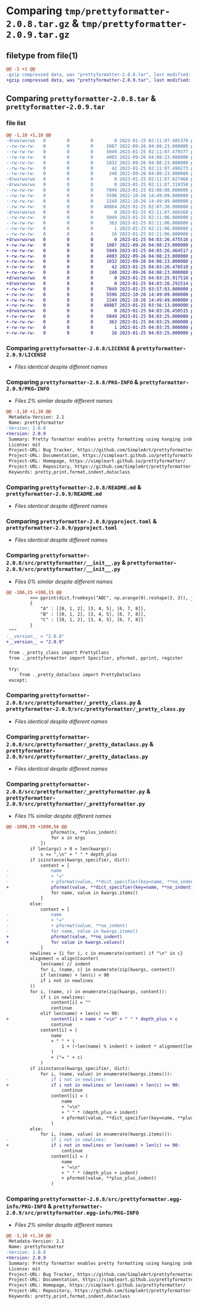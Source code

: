 # Comparing `tmp/prettyformatter-2.0.8.tar.gz` & `tmp/prettyformatter-2.0.9.tar.gz`

## filetype from file(1)

```diff
@@ -1 +1 @@
-gzip compressed data, was "prettyformatter-2.0.8.tar", last modified: Wed Jan 25 02:11:07 2023, max compression
+gzip compressed data, was "prettyformatter-2.0.9.tar", last modified: Wed Jan 25 04:03:26 2023, max compression
```

## Comparing `prettyformatter-2.0.8.tar` & `prettyformatter-2.0.9.tar`

### file list

```diff
@@ -1,18 +1,18 @@
-drwxrwxrwx   0        0        0        0 2023-01-25 02:11:07.485370 prettyformatter-2.0.8/
--rw-rw-rw-   0        0        0     1087 2022-09-26 04:08:23.000000 prettyformatter-2.0.8/LICENSE
--rw-rw-rw-   0        0        0     5049 2023-01-25 02:11:07.479377 prettyformatter-2.0.8/PKG-INFO
--rw-rw-rw-   0        0        0     4003 2022-09-26 04:08:23.000000 prettyformatter-2.0.8/README.md
--rw-rw-rw-   0        0        0     1032 2022-09-26 04:08:23.000000 prettyformatter-2.0.8/pyproject.toml
--rw-rw-rw-   0        0        0       42 2023-01-25 02:11:07.490273 prettyformatter-2.0.8/setup.cfg
--rw-rw-rw-   0        0        0      240 2022-09-26 04:08:23.000000 prettyformatter-2.0.8/setup.py
-drwxrwxrwx   0        0        0        0 2023-01-25 02:11:07.027468 prettyformatter-2.0.8/src/
-drwxrwxrwx   0        0        0        0 2023-01-25 02:11:07.319350 prettyformatter-2.0.8/src/prettyformatter/
--rw-rw-rw-   0        0        0     7049 2023-01-25 02:08:08.000000 prettyformatter-2.0.8/src/prettyformatter/__init__.py
--rw-rw-rw-   0        0        0     5596 2022-10-26 14:49:09.000000 prettyformatter-2.0.8/src/prettyformatter/_pretty_class.py
--rw-rw-rw-   0        0        0     2249 2022-10-26 14:49:49.000000 prettyformatter-2.0.8/src/prettyformatter/_pretty_dataclass.py
--rw-rw-rw-   0        0        0    40864 2023-01-25 02:07:38.000000 prettyformatter-2.0.8/src/prettyformatter/_prettyformatter.py
-drwxrwxrwx   0        0        0        0 2023-01-25 02:11:07.466560 prettyformatter-2.0.8/src/prettyformatter.egg-info/
--rw-rw-rw-   0        0        0     5049 2023-01-25 02:11:06.000000 prettyformatter-2.0.8/src/prettyformatter.egg-info/PKG-INFO
--rw-rw-rw-   0        0        0      363 2023-01-25 02:11:06.000000 prettyformatter-2.0.8/src/prettyformatter.egg-info/SOURCES.txt
--rw-rw-rw-   0        0        0        1 2023-01-25 02:11:06.000000 prettyformatter-2.0.8/src/prettyformatter.egg-info/dependency_links.txt
--rw-rw-rw-   0        0        0       16 2023-01-25 02:11:06.000000 prettyformatter-2.0.8/src/prettyformatter.egg-info/top_level.txt
+drwxrwxrwx   0        0        0        0 2023-01-25 04:03:26.475518 prettyformatter-2.0.9/
+-rw-rw-rw-   0        0        0     1087 2022-09-26 04:08:23.000000 prettyformatter-2.0.9/LICENSE
+-rw-rw-rw-   0        0        0     5049 2023-01-25 04:03:26.464517 prettyformatter-2.0.9/PKG-INFO
+-rw-rw-rw-   0        0        0     4003 2022-09-26 04:08:23.000000 prettyformatter-2.0.9/README.md
+-rw-rw-rw-   0        0        0     1032 2022-09-26 04:08:23.000000 prettyformatter-2.0.9/pyproject.toml
+-rw-rw-rw-   0        0        0       42 2023-01-25 04:03:26.476518 prettyformatter-2.0.9/setup.cfg
+-rw-rw-rw-   0        0        0      240 2022-09-26 04:08:23.000000 prettyformatter-2.0.9/setup.py
+drwxrwxrwx   0        0        0        0 2023-01-25 04:03:25.917518 prettyformatter-2.0.9/src/
+drwxrwxrwx   0        0        0        0 2023-01-25 04:03:26.291514 prettyformatter-2.0.9/src/prettyformatter/
+-rw-rw-rw-   0        0        0     7049 2023-01-25 03:57:03.000000 prettyformatter-2.0.9/src/prettyformatter/__init__.py
+-rw-rw-rw-   0        0        0     5596 2022-10-26 14:49:09.000000 prettyformatter-2.0.9/src/prettyformatter/_pretty_class.py
+-rw-rw-rw-   0        0        0     2249 2022-10-26 14:49:49.000000 prettyformatter-2.0.9/src/prettyformatter/_pretty_dataclass.py
+-rw-rw-rw-   0        0        0    40887 2023-01-25 03:56:13.000000 prettyformatter-2.0.9/src/prettyformatter/_prettyformatter.py
+drwxrwxrwx   0        0        0        0 2023-01-25 04:03:26.450515 prettyformatter-2.0.9/src/prettyformatter.egg-info/
+-rw-rw-rw-   0        0        0     5049 2023-01-25 04:03:25.000000 prettyformatter-2.0.9/src/prettyformatter.egg-info/PKG-INFO
+-rw-rw-rw-   0        0        0      363 2023-01-25 04:03:25.000000 prettyformatter-2.0.9/src/prettyformatter.egg-info/SOURCES.txt
+-rw-rw-rw-   0        0        0        1 2023-01-25 04:03:25.000000 prettyformatter-2.0.9/src/prettyformatter.egg-info/dependency_links.txt
+-rw-rw-rw-   0        0        0       16 2023-01-25 04:03:25.000000 prettyformatter-2.0.9/src/prettyformatter.egg-info/top_level.txt
```

### Comparing `prettyformatter-2.0.8/LICENSE` & `prettyformatter-2.0.9/LICENSE`

 * *Files identical despite different names*

### Comparing `prettyformatter-2.0.8/PKG-INFO` & `prettyformatter-2.0.9/PKG-INFO`

 * *Files 2% similar despite different names*

```diff
@@ -1,10 +1,10 @@
 Metadata-Version: 2.1
 Name: prettyformatter
-Version: 2.0.8
+Version: 2.0.9
 Summary: Pretty formatter enables pretty formatting using hanging indents, dataclasses, ellipses, and simple customizability by registering formatters.
 License: mit
 Project-URL: Bug Tracker, https://github.com/SimpleArt/prettyformatter/issues
 Project-URL: Documentation, https://simpleart.github.io/prettyformatter/
 Project-URL: Homepage, https://simpleart.github.io/prettyformatter/
 Project-URL: Repository, https://github.com/SimpleArt/prettyformatter
 Keywords: pretty,print,format,indent,dataclass
```

### Comparing `prettyformatter-2.0.8/README.md` & `prettyformatter-2.0.9/README.md`

 * *Files identical despite different names*

### Comparing `prettyformatter-2.0.8/pyproject.toml` & `prettyformatter-2.0.9/pyproject.toml`

 * *Files identical despite different names*

### Comparing `prettyformatter-2.0.8/src/prettyformatter/__init__.py` & `prettyformatter-2.0.9/src/prettyformatter/__init__.py`

 * *Files 0% similar despite different names*

```diff
@@ -186,15 +186,15 @@
         >>> pprint(dict.fromkeys("ABC", np.arange(9).reshape(3, 3)), json=True)
         {
             "A" : [[0, 1, 2], [3, 4, 5], [6, 7, 8]],
             "B" : [[0, 1, 2], [3, 4, 5], [6, 7, 8]],
             "C" : [[0, 1, 2], [3, 4, 5], [6, 7, 8]]
         }
 """
-__version__ = "2.0.8"
+__version__ = "2.0.9"
 
 from ._pretty_class import PrettyClass
 from ._prettyformatter import Specifier, pformat, pprint, register
 
 try:
     from ._pretty_dataclass import PrettyDataclass
 except:
```

### Comparing `prettyformatter-2.0.8/src/prettyformatter/_pretty_class.py` & `prettyformatter-2.0.9/src/prettyformatter/_pretty_class.py`

 * *Files identical despite different names*

### Comparing `prettyformatter-2.0.8/src/prettyformatter/_pretty_dataclass.py` & `prettyformatter-2.0.9/src/prettyformatter/_pretty_dataclass.py`

 * *Files identical despite different names*

### Comparing `prettyformatter-2.0.8/src/prettyformatter/_prettyformatter.py` & `prettyformatter-2.0.9/src/prettyformatter/_prettyformatter.py`

 * *Files 1% similar despite different names*

```diff
@@ -1098,59 +1098,56 @@
                 pformat(x, **plus_indent)
                 for x in args
             ])
         if len(args) > 0 < len(kwargs):
             s += ",\n" + " " * depth_plus
         if isinstance(kwargs_specifier, dict):
             content = [
-                name
-                + "="
-                + pformat(value, **dict_specifier(key=name, **no_indent))
+                pformat(value, **dict_specifier(key=name, **no_indent))
                 for name, value in kwargs.items()
             ]
         else:
             content = [
-                name
-                + "="
-                + pformat(value, **no_indent)
-                for name, value in kwargs.items()
+                pformat(value, **no_indent)
+                for value in kwargs.values()
             ]
         newlines = {i for i, c in enumerate(content) if "\n" in c}
         alignment = align(Counter(
             len(name) // indent
             for i, (name, c) in enumerate(zip(kwargs, content))
             if len(name) + len(c) < 90
             if i not in newlines
         ))
         for i, (name, c) in enumerate(zip(kwargs, content)):
             if i in newlines:
                 content[i] = ""
                 continue
             elif len(name) + len(c) >= 90:
+                content[i] = name + "=\n" + " " * depth_plus + c
                 continue
             content[i] = (
                 name
                 + " " * (
                     1 + (~len(name) % indent) + indent * alignment[len(name) // indent]
                 )
                 + ("= " + c)
             )
         if isinstance(kwargs_specifier, dict):
             for i, (name, value) in enumerate(kwargs.items()):
-                if i not in newlines:
+                if i not in newlines or len(name) + len(c) >= 90:
                     continue
                 content[i] = (
                     name
                     + "=\n"
                     + " " * (depth_plus + indent)
                     + pformat(value, **dict_specifier(key=name, **plus_plus_indent))
                 )
         else:
             for i, (name, value) in enumerate(kwargs.items()):
-                if i not in newlines:
+                if i not in newlines or len(name) + len(c) >= 90:
                     continue
                 content[i] = (
                     name
                     + "=\n"
                     + " " * (depth_plus + indent)
                     + pformat(value, **plus_plus_indent)
                 )
```

### Comparing `prettyformatter-2.0.8/src/prettyformatter.egg-info/PKG-INFO` & `prettyformatter-2.0.9/src/prettyformatter.egg-info/PKG-INFO`

 * *Files 2% similar despite different names*

```diff
@@ -1,10 +1,10 @@
 Metadata-Version: 2.1
 Name: prettyformatter
-Version: 2.0.8
+Version: 2.0.9
 Summary: Pretty formatter enables pretty formatting using hanging indents, dataclasses, ellipses, and simple customizability by registering formatters.
 License: mit
 Project-URL: Bug Tracker, https://github.com/SimpleArt/prettyformatter/issues
 Project-URL: Documentation, https://simpleart.github.io/prettyformatter/
 Project-URL: Homepage, https://simpleart.github.io/prettyformatter/
 Project-URL: Repository, https://github.com/SimpleArt/prettyformatter
 Keywords: pretty,print,format,indent,dataclass
```

